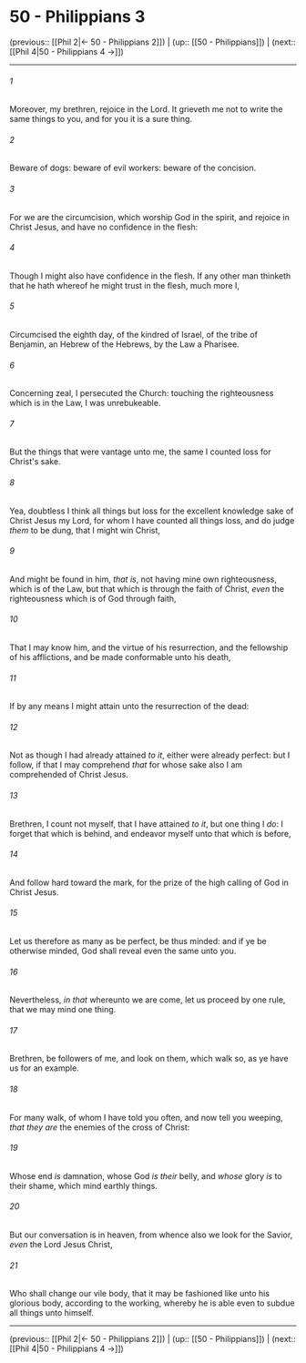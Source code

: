 # 50 - Philippians 3

(previous:: [[Phil 2|← 50 - Philippians 2]]) | (up:: [[50 - Philippians]]) | (next:: [[Phil 4|50 - Philippians 4 →]])

***


###### 1 
Moreover, my brethren, rejoice in the Lord. It grieveth me not to write the same things to you, and for you it is a sure thing. 

###### 2 
Beware of dogs: beware of evil workers: beware of the concision. 

###### 3 
For we are the circumcision, which worship God in the spirit, and rejoice in Christ Jesus, and have no confidence in the flesh: 

###### 4 
Though I might also have confidence in the flesh. If any other man thinketh that he hath whereof he might trust in the flesh, much more I, 

###### 5 
Circumcised the eighth day, of the kindred of Israel, of the tribe of Benjamin, an Hebrew of the Hebrews, by the Law a Pharisee. 

###### 6 
Concerning zeal, I persecuted the Church: touching the righteousness which is in the Law, I was unrebukeable. 

###### 7 
But the things that were vantage unto me, the same I counted loss for Christ's sake. 

###### 8 
Yea, doubtless I think all things but loss for the excellent knowledge sake of Christ Jesus my Lord, for whom I have counted all things loss, and do judge _them_ to be dung, that I might win Christ, 

###### 9 
And might be found in him, _that is_, not having mine own righteousness, which is of the Law, but that which is through the faith of Christ, _even_ the righteousness which is of God through faith, 

###### 10 
That I may know him, and the virtue of his resurrection, and the fellowship of his afflictions, and be made conformable unto his death, 

###### 11 
If by any means I might attain unto the resurrection of the dead: 

###### 12 
Not as though I had already attained _to it_, either were already perfect: but I follow, if that I may comprehend _that_ for whose sake also I am comprehended of Christ Jesus. 

###### 13 
Brethren, I count not myself, that I have attained _to it_, but one thing I _do_: I forget that which is behind, and endeavor myself unto that which is before, 

###### 14 
And follow hard toward the mark, for the prize of the high calling of God in Christ Jesus. 

###### 15 
Let us therefore as many as be perfect, be thus minded: and if ye be otherwise minded, God shall reveal even the same unto you. 

###### 16 
Nevertheless, _in that_ whereunto we are come, let us proceed by one rule, that we may mind one thing. 

###### 17 
Brethren, be followers of me, and look on them, which walk so, as ye have us for an example. 

###### 18 
For many walk, of whom I have told you often, and now tell you weeping, _that they are_ the enemies of the cross of Christ: 

###### 19 
Whose end _is_ damnation, whose God _is their_ belly, and _whose_ glory _is_ to their shame, which mind earthly things. 

###### 20 
But our conversation is in heaven, from whence also we look for the Savior, _even_ the Lord Jesus Christ, 

###### 21 
Who shall change our vile body, that it may be fashioned like unto his glorious body, according to the working, whereby he is able even to subdue all things unto himself.

***

(previous:: [[Phil 2|← 50 - Philippians 2]]) | (up:: [[50 - Philippians]]) | (next:: [[Phil 4|50 - Philippians 4 →]])
